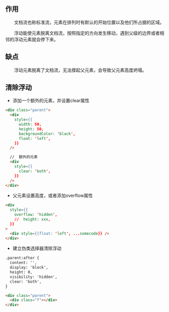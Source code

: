 ## **作用**

&emsp;&emsp;文档流也称标准流，元素在排列时有默认的开始位置以及他们所占据的区域。

&emsp;&emsp;浮动能使元素脱离文档流，按照指定的方向发生移动，遇到父级的边界或者相邻的浮动元素就会停下来。

## **缺点**

&emsp;&emsp;浮动元素脱离了文档流，无法撑起父元素，会导致父元素高度坍塌。

## **清除浮动**

- 添加一个额外的元素，并设置clear属性
```html
<div class="parent">
  <div
    style={{
      width: 50,
      height: 50,
      backgroundColor: 'black',
      float: 'left',
    }}
  />

  //  额外的元素
  <div
    style={{
      clear: 'both',
    }}
  />
</div>
```
- 父元素设置高度，或者添加overflow属性
```html
<div
  style={{
    overflow: 'hidden',
    //  height: xxx,
  }}
>
  <div style={{float: 'left', ...somecode}} />
</div>
```
- 建立伪类选择器清除浮动
```html
.parent:after {
  content: '',
  display: 'block',
  height: 0,
  visibility: 'hidden',
  clear: 'both',
}

<div class="parent">
  <div class="f"></div>
</div>
```
